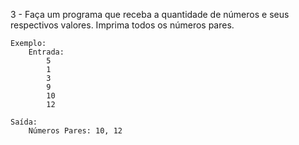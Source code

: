 3 - Faça um programa que receba a quantidade de números e seus respectivos valores.
Imprima todos os números pares.

    Exemplo:
        Entrada:
            5
            1
            3
            9
            10
            12

    Saída:
        Números Pares: 10, 12